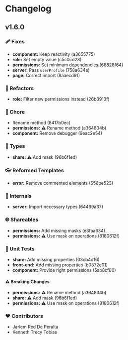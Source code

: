 # Changelog

## v1.6.0

### 🩹 Fixes
- **component:** Keep reactivity (a3655775)
- **role:** Set empty value (c5c0cd28)
- **permissions:** Set minimum dependencies (68828f64)
- **server:** Pass `userProfile` (758a634e)
- **page:** Correct import (8aaecd91)

### 💅 Refactors
- **role:** Filter new permissions instead (26b3913f)

### 🏡 Chore
- Rename method (8417b0ec)
- **permissions:** ⚠️  Rename method (a364834b)
- **component:** Remove debugger (9eac2e54)

### 🌊 Types
- **share:** ⚠️  Add mask (96b6f1ed)

### 👓 Reformed Templates
- **error:** Remove commented elements (656be523)

### 🔩 Internals
- **server:** Import necessary types (64499a37)

### 🌐 Shareables
- **permissions:** Add missing masks (e3faa634)
- **permissions:** ⚠️  Use mask on operations (8180612f)

### 🦠 Unit Tests
- **share:** Add missing properties (03cb4d16)
- **front-end:** Add missing properties (b0372c01)
- **component:** Provide right permissions (5ab8cf80)

#### ⚠️  Breaking Changes
- **permissions:** ⚠️  Rename method (a364834b)
- **share:** ⚠️  Add mask (96b6f1ed)
- **permissions:** ⚠️  Use mask on operations (8180612f)

### ❤️  Contributors
- Jarlem Red De Peralta
- Kenneth Trecy Tobias
